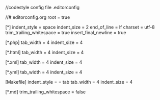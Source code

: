 //codestyle config file .editorconfig

//# editorconfig.org
root = true

[*]
indent_style = space
indent_size = 2
end_of_line = lf
charset = utf-8
trim_trailing_whitespace = true
insert_final_newline = true

[*.php]
tab_width = 4
indent_size = 4

[*.html]
tab_width = 4
indent_size = 4

[*.xml]
tab_width = 4
indent_size = 4

[*.yml]
tab_width = 4
indent_size = 4

[Makefile]
indent_style =  = tab
tab_width = 4
indent_size = 4

[*.md]
trim_trailing_whitespace = false


